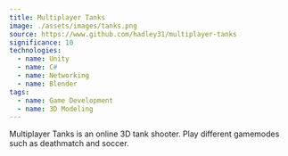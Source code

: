 ```yaml
---
title: Multiplayer Tanks
image: ./assets/images/tanks.png
source: https://www.github.com/hadley31/multiplayer-tanks
significance: 10
technologies:
  - name: Unity
  - name: C#
  - name: Networking
  - name: Blender
tags:
  - name: Game Development
  - name: 3D Modeling
---
```


Multiplayer Tanks is an online 3D tank shooter. Play different gamemodes such as deathmatch and soccer.